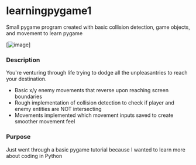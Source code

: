 # learningpygame1
Small pygame program created with basic collision detection, game objects, and movement to learn pygame

[![image](learningpygame1/losescreen.png)]

### Description
You're venturing through life trying to dodge all the unpleasantries to reach your destination.
  - Basic x/y enemy movements that reverse upon reaching screen boundaries
  - Rough implementation of collision detection to check if player and enemy entities are NOT intersecting
  - Movements implemented which movement inputs saved to create smoother movement feel

### Purpose
Just went through a basic pygame tutorial because I wanted to learn more about coding in Python
